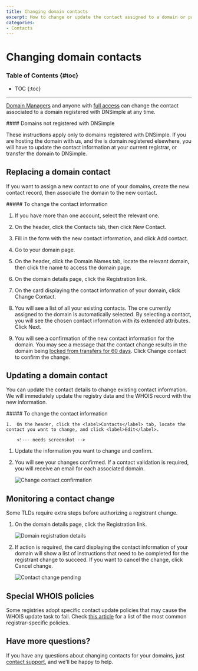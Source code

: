 ```yaml
---
title: Changing domain contacts
excerpt: How to change or update the contact assigned to a domain or part of its data.
categories:
- Contacts
---
```


# Changing domain contacts

### Table of Contents {#toc}

* TOC
{:toc}

---

[Domain Managers](https://support.dnsimple.com/articles/domain-access-control/#domain-manager) and anyone with [full access](https://support.dnsimple.com/articles/domain-access-control/#full-access) can change the contact associated to a domain registered with DNSimple at any time.

<note>
#### Domains not registered with DNSimple

These instructions apply only to domains registered with DNSimple. If you are hosting the domain with us, and the is domain registered elsewhere, you will have to update the contact information at your current registrar, or transfer the domain to DNSimple.
</note>

## Replacing a domain contact

If you want to assign a new contact to one of your domains, create the new contact record, then associate the domain to the new contact.

<div class="section-steps" markdown="1">
##### To change the contact information

1.  If you have more than one account, select the relevant one.
1.  On the header, click the <label>Contacts</label> tab, then click <label>New Contact</label>.

    <!--- needs screenshot -->

1.  Fill in the form with the new contact information, and click <label>Add contact</label>.
1.  Go to your domain page.
1.  On the header, click the <label>Domain Names</label> tab, locate the relevant domain, then click the name to access the domain page.
1.  On the domain details page, click the <label>Registration</label> link.
1.  On the card displaying the contact information of your domain, click <label>Change Contact</label>.
1.  You will see a list of all your existing contacts. The one currently assigned to the domain is automatically selected. By selecting a contact, you will see the chosen contact information with its extended attributes. Click <label>Next</label>.

    <!--- needs screenshot -->

1.  You will see a confirmation of the new contact information for the domain. You may see a message that the contact change results in the domain being [locked from transfers for 60 days](/articles/icann-60-day-lock-registrant-change/). Click <label>Change contact</label> to confirm the change.

    <!--- needs screenshot -->

</div>

## Updating a domain contact

You can update the contact details to change existing contact information. We will immediately update the registry data and the WHOIS record with the new information.

<div class="section-steps" markdown="1">
##### To change the contact information

    1.  On the header, click the <label>Contacts</label> tab, locate the contact you want to change, and click <label>Edit</label>.

        <!--- needs screenshot -->

1.  Update the information you want to change and confirm.
1.  You will see your changes confirmed. If a contact validation is required, you will receive an email for each associated domain.

    ![Change contact confirmation](/files/contact-change-confirmation.png)

</div>


## Monitoring a contact change

Some TLDs require extra steps before authorizing a registrant change.

1.  On the domain details page, click the <label>Registration</label> link.

    ![Domain registration details](/files/domain-registration-details.png)

1.  If action is required, the card displaying the contact information of your domain will show a list of instructions that need to be completed for the registrant change to succeed. If you want to cancel the change, click <label>Cancel change</label>.

    ![Contact change pending](/files/contact-change-monitor.png)


## Special WHOIS policies

Some registries adopt specific contact update policies that may cause the WHOIS update task to fail. Check [this article](/articles/changing-whois-contact) for a list of the most common registrar-specific policies.

## Have more questions? 

If you have any questions about changing contacts for your domains, just [contact support](https://dnsimple.com/feedback), and we'll be happy to help.
